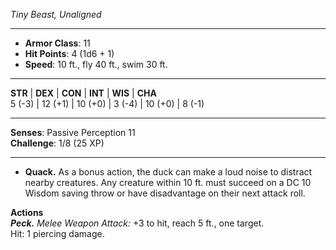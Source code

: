 _Tiny Beast, Unaligned_

---

- **Armor Class**: 11
- **Hit Points**: 4 (1d6 + 1)
- **Speed**: 10 ft., fly 40 ft., swim 30 ft.

---

**STR** | **DEX** | **CON** | **INT** | **WIS** | **CHA**  
5 (-3) | 12 (+1) | 10 (+0) | 3 (-4) | 10 (+0) | 8 (-1)

---

**Senses**: Passive Perception 11  
**Challenge**: 1/8 (25 XP)

---

- **Quack.** As a bonus action, the duck can make a loud noise to distract nearby creatures. Any creature within 10 ft. must succeed on a DC 10 Wisdom saving throw or have disadvantage on their next attack roll.

**Actions**  
_**Peck.**_ _Melee Weapon Attack:_ +3 to hit, reach 5 ft., one target.  
Hit: 1 piercing damage.